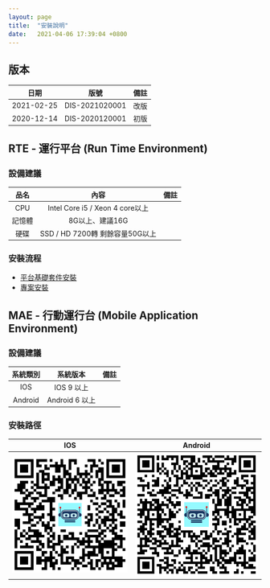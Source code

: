```yaml
---
layout: page
title:  "安裝說明"
date:   2021-04-06 17:39:04 +0800
---
```


## 版本

|日期|版號|備註|
|:--:|:--:|:--:|
|2021-02-25|DIS-2021020001|改版|
|2020-12-14|DIS-2020120001|初版|

## RTE - 運行平台 (Run Time Environment)

### 設備建議

|品名|內容|備註|
|:-:|:-:|:-:|
|CPU|Intel Core i5 / Xeon 4 core以上||
|記憶體|8G以上、建議16G||
|硬碟|SSD / HD 7200轉 剩餘容量50G以上||

### 安裝流程
* [平台基礎套件安裝](RTE/PACKAGE/README.html)
* [專案安裝](RTE/PROJECT/README.html)

## MAE - 行動運行台 (Mobile Application Environment)

### 設備建議

|系統類別|系統版本|備註|
|:-:|:-:|:-:|
|IOS|IOS 9 以上||
|Android|Android 6 以上||

### 安裝路徑


| IOS | Android |
|:-:|:-:|
| [![alt APP Store](img/mae-logo-ios-30.png)](https://apps.apple.com/us/app/id1489699152)  | [![alt APP Store](img/mae-logo-android-30.png)](https://play.google.com/store/apps/details?id=com.arcare.ruru.smarr)  |